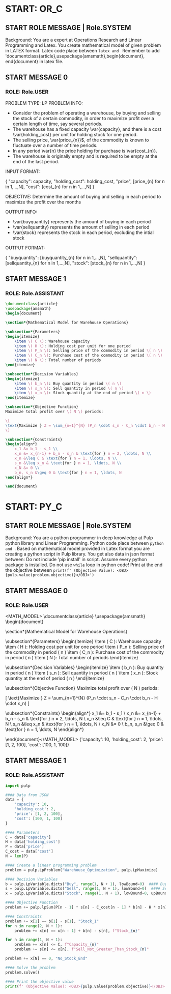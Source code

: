 # START: OR_C 
## START ROLE MESSAGE | Role.SYSTEM 
Background: You are a expert at Operations Research and Linear Programming and Latex. You create mathematical model of given problem in LATEX format. Latex code place between ```latex and ``` Remember to add 'documentclass{article},usepackage{amsmath},begin{document}, end{document} in latex file. 
## START MESSAGE 0 
### ROLE: Role.USER
<DESCRIPTION>
PROBLEM TYPE: LP
PROBLEM INFO:

- Consider the problem of operating a warehouse, by buying and selling the stock of a certain commodity, in order to maximize profit over a certain length of time, say several periods.
- The warehouse has a fixed capacity \var{capacity}, and there is a cost \var{holding_cost} per unit for holding stock for one period.
- The selling price, \var{price_{n}}$, of the commodity is known to fluctuate over a number of time periods. 
- In any period \var{n} the price holding for purchase is \var{cost_{n}}.
- The warehouse is originally empty and is required to be empty at the end of the last period.

INPUT FORMAT:

{
	"capacity": capacity,
	"holding_cost": holding_cost,
	"price", [price_{n} for n in 1,...,N],
	"cost": [cost_{n} for n in 1,...,N]
}


OBJECTIVE: Determine the amount of buying and selling in each period to maximize the profit over the months

OUTPUT INFO:

- \var{buyquantity} represents the amount of buying in each period
- \var{sellquantity} represents the amount of selling in each period
- \var{stock} represents the stock in each period, excluding the intial stock

OUTPUT FORMAT:

{
	"buyquantity": [buyquantity_{n} for n in 1,...,N],
	"sellquantity": [sellquantity_{n} for n in 1,...,N],
	"stock": [stock_{n} for n in 1,...,N]
}
</DESCRIPTION>


## START MESSAGE 1 
### ROLE: Role.ASSISTANT
```latex
\documentclass{article}
\usepackage{amsmath}
\begin{document}

\section*{Mathematical Model for Warehouse Operations}

\subsection*{Parameters}
\begin{itemize}
    \item \( C \): Warehouse capacity
    \item \( H \): Holding cost per unit for one period
    \item \( P_n \): Selling price of the commodity in period \( n \)
    \item \( C_n \): Purchase cost of the commodity in period \( n \)
    \item \( N \): Total number of periods
\end{itemize}

\subsection*{Decision Variables}
\begin{itemize}
    \item \( b_n \): Buy quantity in period \( n \)
    \item \( s_n \): Sell quantity in period \( n \)
    \item \( x_n \): Stock quantity at the end of period \( n \)
\end{itemize}

\subsection*{Objective Function}
Maximize total profit over \( N \) periods:

\[
\text{Maximize } Z = \sum_{n=1}^{N} (P_n \cdot s_n - C_n \cdot b_n - H \cdot x_n)
\]

\subsection*{Constraints}
\begin{align*}
    x_1 &= b_1 - s_1 \\
    x_n &= x_{n-1} + b_n - s_n & \text{for } n = 2, \ldots, N \\
    x_n &\leq C & \text{for } n = 1, \ldots, N \\
    s_n &\leq x_n & \text{for } n = 1, \ldots, N \\
    x_N &= 0 \\
    b_n, s_n &\geq 0 & \text{for } n = 1, \ldots, N
\end{align*}

\end{document}
```

# START: PY_C 
## START ROLE MESSAGE | Role.SYSTEM 
Background: You are a python programmer in deep knowledge at Pulp python library and Linear Programming. Python code place between ```python and ```. Based on mathematical model provided in Latex format you are creating a python script in Pulp library. You get also data in json format between: <DATA></DATA> Do not include 'pip install' in script. Assume every python package is installed. Do not use `while` loop in python code! Print at the end the objective between <OBJ></OBJ> `print(f' (Objective Value): <OBJ>{pulp.value(problem.objective)}</OBJ>')` 
## START MESSAGE 0 
### ROLE: Role.USER
<MATH_MODEL>
\documentclass{article}
\usepackage{amsmath}
\begin{document}

\section*{Mathematical Model for Warehouse Operations}

\subsection*{Parameters}
\begin{itemize}
    \item \( C \): Warehouse capacity
    \item \( H \): Holding cost per unit for one period
    \item \( P_n \): Selling price of the commodity in period \( n \)
    \item \( C_n \): Purchase cost of the commodity in period \( n \)
    \item \( N \): Total number of periods
\end{itemize}

\subsection*{Decision Variables}
\begin{itemize}
    \item \( b_n \): Buy quantity in period \( n \)
    \item \( s_n \): Sell quantity in period \( n \)
    \item \( x_n \): Stock quantity at the end of period \( n \)
\end{itemize}

\subsection*{Objective Function}
Maximize total profit over \( N \) periods:

\[
\text{Maximize } Z = \sum_{n=1}^{N} (P_n \cdot s_n - C_n \cdot b_n - H \cdot x_n)
\]

\subsection*{Constraints}
\begin{align*}
    x_1 &= b_1 - s_1 \\
    x_n &= x_{n-1} + b_n - s_n & \text{for } n = 2, \ldots, N \\
    x_n &\leq C & \text{for } n = 1, \ldots, N \\
    s_n &\leq x_n & \text{for } n = 1, \ldots, N \\
    x_N &= 0 \\
    b_n, s_n &\geq 0 & \text{for } n = 1, \ldots, N
\end{align*}

\end{document}</MATH_MODEL>
<DATA>
{'capacity': 10, 'holding_cost': 2, 'price': [1, 2, 100], 'cost': [100, 1, 100]}</DATA>


## START MESSAGE 1 
### ROLE: Role.ASSISTANT
```python
import pulp

#### Data from JSON
data = {
    'capacity': 10,
    'holding_cost': 2,
    'price': [1, 2, 100],
    'cost': [100, 1, 100]
}

#### Parameters
C = data['capacity']
H = data['holding_cost']
P = data['price']
C_cost = data['cost']
N = len(P)

#### Create a linear programming problem
problem = pulp.LpProblem("Warehouse_Optimization", pulp.LpMaximize)

#### Decision Variables
b = pulp.LpVariable.dicts("Buy", range(1, N + 1), lowBound=0)  #### Buy quantities
s = pulp.LpVariable.dicts("Sell", range(1, N + 1), lowBound=0)  #### Sell quantities
x = pulp.LpVariable.dicts("Stock", range(1, N + 1), lowBound=0, upBound=C)  #### Stock quantities

#### Objective Function
problem += pulp.lpSum(P[n - 1] * s[n] - C_cost[n - 1] * b[n] - H * x[n] for n in range(1, N + 1)), "Total_Profit"

#### Constraints
problem += x[1] == b[1] - s[1], "Stock_1"
for n in range(2, N + 1):
    problem += x[n] == x[n - 1] + b[n] - s[n], f"Stock_{n}"

for n in range(1, N + 1):
    problem += x[n] <= C, f"Capacity_{n}"
    problem += s[n] <= x[n], f"Sell_Not_Greater_Than_Stock_{n}"

problem += x[N] == 0, "No_Stock_End"

#### Solve the problem
problem.solve()

#### Print the objective value
print(f' (Objective Value): <OBJ>{pulp.value(problem.objective)}</OBJ>')
```

